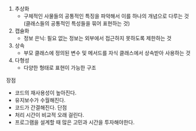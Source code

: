 1. 추상화 
	-  구체적인 사물들의 공통적인 특징을 파악해서 이를 하나의 개념으로 다루는 것 (클래스들의 공통적인 특성들을 묶어 표현하는 것)
2. 캡슐화
	- 정보 은닉: 필요 없는 정보는 외부에서 접근하지 못하도록 제한하는 것
3. 상속
	- 부모 클래스에 정의된 변수 및 메서드를 자식 클래스에서 상속받아 사용하는 것
4. 다형성
	- 다양한 형태로 표현이 가능한 구조


장점
- 코드의 재사용성이 높아진다.
- 유지보수가 수월해진다.
- 코드가 간결해진다.
단점
- 처리 시간이 비교적 오래 걸린다.
- 프로그램을 설계할 때 많은 고민과 시간을 투자해야한다.